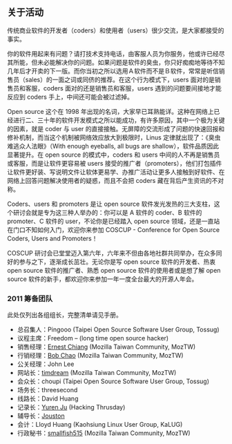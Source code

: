 ## 关于活动

传统商业软件的开发者（coders）和使用者（users）很少交流，是大家都接受的事实。

你的软件用起来有问题？请打技术支持电话，由客服人员为你服务，他或许已经尽其所能，但未必能解决你的问题。如果问题是软件的臭虫，你只好痴痴地等待不知几年后才开卖的下一版。而你当初之所以选用Ａ软件而不是Ｂ软件，常常是听信销售员（sales）的一面之词或同侪的推荐。在这个行为模式下，users 面对的是销售员和客服，coders 面对的还是销售员和客服，users 遇到的问题要间接地才能反应到 coders 手上，中间还可能会被过滤掉。

Open source 这个在 1998 年出现的名词，大家早已耳熟能详。这种在网络上已经进行二、三十年的软件开发模式之所以能成功，有许多原因，其中一个极为关键的因素，就是 coder 与 user 的直接接触。无屏障的交流形成了问题的快速回报和修补机制，而当这个机制被网络效应放大到极限时，Linus 定律就出现了：《臭虫难逃众人法眼》（With enough eyeballs, all bugs are shallow），软件品质因此显著提升。在 open source 的模式中，coders 和 users 中间的人不再是销售员或客服，而是让软件更容易被 users 接受的推广者（promoters），他们打包插件让软件更好装、写说明文件让软体更易学、办推广活动让更多人接触到好软件、在网络上回答问题解决使用者的疑惑，而且不会把 coders 藏在背后产生资讯的不对称。

Coders、users 和 promoters 是让 open source 软件发光发热的三大支柱，这个研讨会就是专为这三种人举办的：你可以是 A 软件的 coder、B 软件的 promoter、C 软件的 user，不论你是已经踏入 open source 领域，还是一直站在门口不知如何入门，欢迎你来参加 COSCUP - Conference for Open Source Coders, Users and Promoters！

COSCUP 研讨会已堂堂迈入第六年，六年来不但由各地社群共同举办，在众多同好的参与之下，逐渐成长茁壮。无论你是写 open source 软件的开发者、热衷 open source 软件的推广者、熟悉 open source 软件的使用者或是想了解 open source 软件的新手，都欢迎你来参加一年一度全台最大的开源人年会。

### 2011 筹备团队

此处仅列出各组组长，完整清单请见手册。

* 总召集人：Pingooo (Taipei Open Source Software User Group, Tossug)
* 议程主席：Freedom – (long time open source hacker)
* 销售经理：[Ernest Chiang](http://blog.ernestchiang.com/) (Mozilla Taiwan Community, MozTW)
* 行销经理：[Bob Chao](http://blog.bobchao.net/) (Mozilla Taiwan Community, MozTW)
* 公关经理：John Lee
* 网站长：[timdream](http://timc.idv.tw/) (Mozilla Taiwan Community, MozTW)
* 会众长：choupi (Taipei Open Source Software User Group, Tossug)
* 场务长：threesecond
* 线路长：David Huang
* 记录长：[Yuren Ju](http://yurinfore.blogspot.com/) (Hacking Thrusday)
* 辅导长：[Jouston](http://jouston.net/)
* 会计：Lloyd Huang (Kaohsiung Linux User Group, KaLUG)
* 行政秘书：[smallfish515](https://www.facebook.com/smallfish515) (Mozilla Taiwan Community, MozTW)